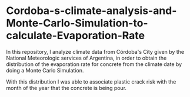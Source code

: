 # Cordoba-s-climate-analysis-and-Monte-Carlo-Simulation-to-calculate-Evaporation-Rate
In this repository, I analyze climate data from Córdoba's City given by the National Meteorologic services of Argentina, in order to obtain the distribution of the evaporation rate for concrete from the climate date by doing a Monte Carlo Simulation.

With this distribution I was able to associate plastic crack risk with the month of the year that the concrete is being pour.
